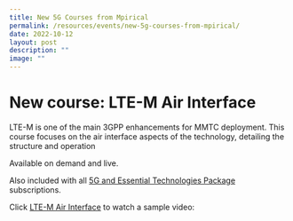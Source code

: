 ```yaml
---
title: New 5G Courses from Mpirical
permalink: /resources/events/new-5g-courses-from-mpirical/
date: 2022-10-12
layout: post
description: ""
image: ""
---
```


# New course: LTE-M Air Interface

LTE-M is one of the main 3GPP enhancements for MMTC deployment. This course focuses on the air interface aspects of the technology, detailing the structure and operation
  
Available on demand and live.  
  
Also included with all [5G and Essential Technologies Package](https://mpirical.us18.list-manage.com/track/click?u=26e40e7f389dd271e8fbc3ac0&id=3f4b1c00a8&e=e3c50d0079) subscriptions.  
  
Click [LTE-M Air Interface](https://www.youtube.com/watch?v=XOPhzqTPt_I) to watch a sample video: